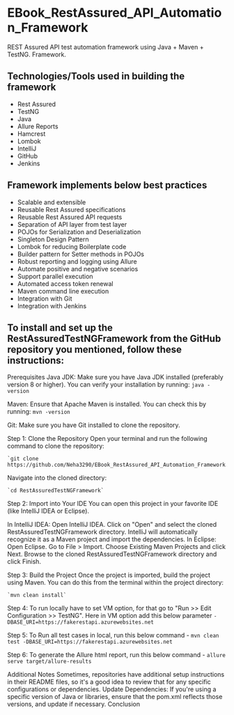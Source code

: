 # EBook_RestAssured_API_Automation_Framework
REST Assured API test automation framework using Java + Maven + TestNG. Framework.

Technologies/Tools used in building the framework
---------------------------------------------------------
- Rest Assured
- TestNG
- Java
- Allure Reports
- Hamcrest
- Lombok
- IntelliJ
- GitHub
- Jenkins

  
Framework implements below best practices
---------------------------------------------------------
- Scalable and extensible
- Reusable Rest Assured specifications
- Reusable Rest Assured API requests
- Separation of API layer from test layer
- POJOs for Serialization and Deserialization
- Singleton Design Pattern
- Lombok for reducing Boilerplate code
- Builder pattern for Setter methods in POJOs
- Robust reporting and logging using Allure
- Automate positive and negative scenarios
- Support parallel execution
- Automated access token renewal
- Maven command line execution
- Integration with Git
- Integration with Jenkins



To install and set up the RestAssuredTestNGFramework from the GitHub repository you mentioned, follow these instructions:
---------------------------------------------------------

Prerequisites
Java JDK: Make sure you have Java JDK installed (preferably version 8 or higher). You can verify your installation by running:
    `java -version`

Maven: Ensure that Apache Maven is installed. You can check this by running:
    `mvn -version`

Git: Make sure you have Git installed to clone the repository.

Step 1: Clone the Repository
Open your terminal and run the following command to clone the repository:

    `git clone https://github.com/Neha3290/EBook_RestAssured_API_Automation_Framework.git`

Navigate into the cloned directory:

    `cd RestAssuredTestNGFramework`

Step 2: Import into Your IDE
You can open this project in your favorite IDE (like IntelliJ IDEA or Eclipse).

In IntelliJ IDEA:
Open IntelliJ IDEA.
Click on "Open" and select the cloned RestAssuredTestNGFramework directory.
IntelliJ will automatically recognize it as a Maven project and import the dependencies.
In Eclipse:
Open Eclipse.
Go to File > Import.
Choose Existing Maven Projects and click Next.
Browse to the cloned RestAssuredTestNGFramework directory and click Finish.

Step 3: Build the Project
Once the project is imported, build the project using Maven. You can do this from the terminal within the project directory:

    `mvn clean install`

Step 4: To run locally have to set VM option, for that go to "Run >> Edit Configuration >> TestNG". Here in VM option add this below parameter
   `-DBASE_URI=https://fakerestapi.azurewebsites.net`

Step 5: To Run all test cases in local, run this below command -
   `mvn clean test -DBASE_URI=https://fakerestapi.azurewebsites.net`

Step 6: To generate the Allure html report, run this below command -
    `allure serve target/allure-results`
 

Additional Notes
Sometimes, repositories have additional setup instructions in their README files, so it's a good idea to review that for any specific configurations or dependencies.
Update Dependencies: If you're using a specific version of Java or libraries, ensure that the pom.xml reflects those versions, and update if necessary.
Conclusion

